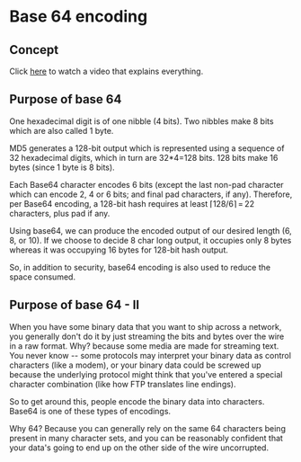 # Base 64 encoding
## Concept
Click [here](https://www.youtube.com/watch?v=8qkxeZmKmOY&ab_channel=Ranthos) to watch a video that explains everything.
## Purpose of base 64
One hexadecimal digit is of one nibble (4 bits). Two nibbles make 8 bits which are also called 1 byte.

MD5 generates a 128-bit output which is represented using a sequence of 32 hexadecimal digits, which in turn are 32*4=128 bits. 128 bits make 16 bytes (since 1 byte is 8 bits).

Each Base64 character encodes 6 bits (except the last non-pad character which can encode 2, 4 or 6 bits; and final pad characters, if any). Therefore, per Base64 encoding, a 128-bit hash requires at least ⌈128/6⌉ = 22 characters, plus pad if any.

Using base64, we can produce the encoded output of our desired length (6, 8, or 10). If we choose to decide 8 char long output, it occupies only 8 bytes whereas it was occupying 16 bytes for 128-bit hash output.

So, in addition to security, base64 encoding is also used to reduce the space consumed.

## Purpose of base 64 - II
When you have some binary data that you want to ship across a network, you generally don't do it by just streaming the bits and bytes over the wire in a raw format. Why? because some media are made for streaming text. You never know -- some protocols may interpret your binary data as control characters (like a modem), or your binary data could be screwed up because the underlying protocol might think that you've entered a special character combination (like how FTP translates line endings).

So to get around this, people encode the binary data into characters. Base64 is one of these types of encodings.

Why 64?
Because you can generally rely on the same 64 characters being present in many character sets, and you can be reasonably confident that your data's going to end up on the other side of the wire uncorrupted.